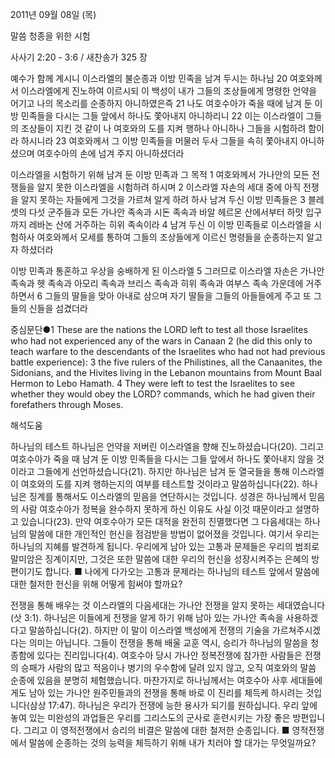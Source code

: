 2011년 09월 08일 (목)

말씀 청종을 위한 시험



사사기 2:20 - 3:6 / 새찬송가 325 장


예수가 함께 계시니
이스라엘의 불순종과 이방 민족을 남겨 두시는 하나님
20 여호와께서 이스라엘에게 진노하여 이르시되 이 백성이 내가 그들의 조상들에게 명령한 언약을 어기고 나의 목소리를 순종하지 아니하였은즉 21 나도 여호수아가 죽을 때에 남겨 둔 이방 민족들을 다시는 그들 앞에서 하나도 쫓아내지 아니하리니 22 이는 이스라엘이 그들의 조상들이 지킨 것 같이 나 여호와의 도를 지켜 행하나 아니하나 그들을 시험하려 함이라 하시니라 23 여호와께서 그 이방 민족들을 머물러 두사 그들을 속히 쫓아내지 아니하셨으며 여호수아의 손에 넘겨 주지 아니하셨더라

이스라엘을 시험하기 위해 남겨 둔 이방 민족과 그 목적
1 여호와께서 가나안의 모든 전쟁들을 알지 못한 이스라엘을 시험하려 하시며 2 이스라엘 자손의 세대 중에 아직 전쟁을 알지 못하는 자들에게 그것을 가르쳐 알게 하려 하사 남겨 두신 이방 민족들은 3 블레셋의 다섯 군주들과 모든 가나안 족속과 시돈 족속과 바알 헤르몬 산에서부터 하맛 입구까지 레바논 산에 거주하는 히위 족속이라 4 남겨 두신 이 이방 민족들로 이스라엘을 시험하사 여호와께서 모세를 통하여 그들의 조상들에게 이르신 명령들을 순종하는지 알고자 하셨더라

이방 민족과 통혼하고 우상을 숭배하게 된 이스라엘
5 그러므로 이스라엘 자손은 가나안 족속과 헷 족속과 아모리 족속과 브리스 족속과 히위 족속과 여부스 족속 가운데에 거주하면서 6 그들의 딸들을 맞아 아내로 삼으며 자기 딸들을 그들의 아들들에게 주고 또 그들의 신들을 섬겼더라

중심문단●1 These are the nations the LORD left to test all those Israelites who had not experienced any of the wars in Canaan 2 (he did this only to teach warfare to the descendants of the Israelites who had not had previous battle experience): 3 the five rulers of the Philistines, all the Canaanites, the Sidonians, and the Hivites living in the Lebanon mountains from Mount Baal Hermon to Lebo Hamath. 4 They were left to test the Israelites to see whether they would obey the LORD? commands, which he had given their forefathers through Moses.

해석도움





하나님의 테스트
하나님은 언약을 저버린 이스라엘을 향해 진노하셨습니다(20). 그리고 여호수아가 죽을 때 남겨 둔 이방 민족들을 다시는 그들 앞에서 하나도 쫓아내지 않을 것이라고 그들에게 선언하셨습니다(21). 하지만 하나님은 남겨 둔 열국들을 통해 이스라엘이 여호와의 도를 지켜 행하는지의 여부를 테스트할 것이라고 말씀하십니다(22). 하나님은 징계를 통해서도 이스라엘의 믿음을 연단하시는 것입니다. 성경은 하나님께서 믿음의 사람 여호수아가 정복을 완수하지 못하게 하신 이유도 사실 이것 때문이라고 설명하고 있습니다(23). 만약 여호수아가 모든 대적을 완전히 진멸했다면 그 다음세대는 하나님의 말씀에 대한 개인적인 헌신을 점검받을 방법이 없어졌을 것입니다. 여기서 우리는 하나님의 지혜를 발견하게 됩니다. 우리에게 남아 있는 고통과 문제들은 우리의 범죄로 말미암은 징계이지만, 그것은 또한 말씀에 대한 우리의 헌신을 성장시켜주는 은혜의 방편이기도 합니다.
■ 나에게 다가오는 고통과 문제라는 하나님의 테스트 앞에서 말씀에 대한 철저한 헌신을 위해 어떻게 힘써야 할까요?

전쟁을 통해 배우는 것
이스라엘의 다음세대는 가나안 전쟁을 알지 못하는 세대였습니다(삿 3:1). 하나님은 이들에게 전쟁을 알게 하기 위해 남아 있는 가나안 족속을 사용하겠다고 말씀하십니다(2). 하지만 이 말이 이스라엘 백성에게 전쟁의 기술을 가르쳐주시겠다는 의미는 아닙니다. 그들이 전쟁을 통해 배울 교훈 역시, 승리가 하나님의 말씀을 청종함에 있다는 진리입니다(4). 여호수아 당시 가나안 정복전쟁에 참가한 사람들은 전쟁의 승패가 사람의 많고 적음이나 병기의 우수함에 달려 있지 않고, 오직 여호와의 말씀 순종에 있음을 분명히 체험했습니다. 마찬가지로 하나님께서는 여호수아 사후 세대들에게도 남아 있는 가나안 원주민들과의 전쟁을 통해 바로 이 진리를 체득케 하시려는 것입니다(삼상 17:47). 하나님은 우리가 전쟁에 능한 용사가 되기를 원하십니다. 우리 앞에 놓여 있는 미완성의 과업들은 우리를 그리스도의 군사로 훈련시키는 가장 좋은 방편입니다. 그리고 이 영적전쟁에서 승리의 비결은 말씀에 대한 철저한 순종입니다.
■ 영적전쟁에서 말씀에 순종하는 것의 능력을 체득하기 위해 내가 치러야 할 대가는 무엇일까요?